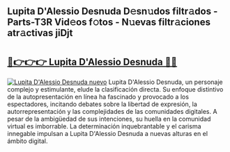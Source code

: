 ## Lupita D'Alessio Desnuda D𝚎sn𝚞dos filtr𝚊dos - Parts-T3R Vid𝚎os f𝚘tos - N𝚞evas filtr𝚊ciones atr𝚊ctivas jiDjt

# <h2><a href="http://mb1jx23.tromn.icu/?c=Lupita+D%27Alessio+Desnuda">🔗👉👉👉 Lupita D'Alessio Desnuda 🔗🔗</a></h2>

[![Lupita D'Alessio Desnuda nuevo](https://i.imgur.com/pEAQMta.gif)](http://mb1jx23.tromn.icu/?c=Lupita+D%27Alessio+Desnuda)
Lupita D'Alessio Desnuda, un personaje complejo y estimulante, elude la clasificación directa. Su enfoque distintivo de la autopresentación en línea ha fascinado y provocado a los espectadores, incitando debates sobre la libertad de expresión, la autorrepresentación y las complejidades de las comunidades digitales. A pesar de la ambigüedad de sus intenciones, su huella en la comunidad virtual es imborrable. La determinación inquebrantable y el carisma innegable impulsan a Lupita D'Alessio Desnuda a nuevas alturas en el ámbito digital.
